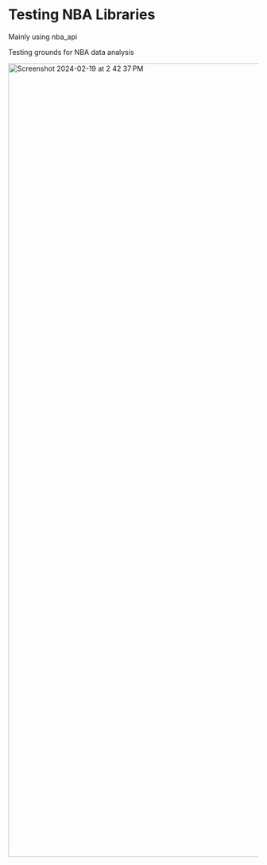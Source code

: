 # Testing NBA Libraries

Mainly using nba_api

Testing grounds for NBA data analysis

<img width="1596" alt="Screenshot 2024-02-19 at 2 42 37 PM" src="https://github.com/empotts/nba-testing-grounds/assets/108480273/e1b950ff-7afb-4ac2-b0b5-340964b4f881">
